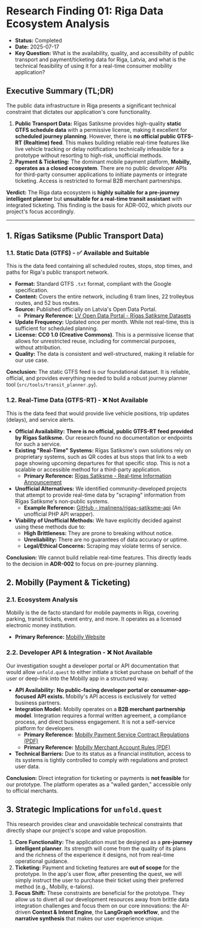 # Research Finding 01: Riga Data Ecosystem Analysis

-   **Status:** Completed
-   **Date:** 2025-07-17
-   **Key Question:** What is the availability, quality, and accessibility of public transport and payment/ticketing data for Riga, Latvia, and what is the technical feasibility of using it for a real-time consumer mobility application?

## Executive Summary (TL;DR)

The public data infrastructure in Riga presents a significant technical constraint that dictates our application's core functionality.

1.  **Public Transport Data:** Rīgas Satiksme provides high-quality **static GTFS schedule data** with a permissive license, making it excellent for **scheduled journey planning**. However, there is **no official public GTFS-RT (Realtime) feed**. This makes building reliable real-time features like live vehicle tracking or delay notifications technically infeasible for a prototype without resorting to high-risk, unofficial methods.
2.  **Payment & Ticketing:** The dominant mobile payment platform, **Mobilly, operates as a closed ecosystem**. There are no public developer APIs for third-party consumer applications to initiate payments or integrate ticketing. Access is restricted to formal B2B merchant partnerships.

**Verdict:** The Riga data ecosystem is **highly suitable for a pre-journey intelligent planner** but **unsuitable for a real-time transit assistant** with integrated ticketing. This finding is the basis for ADR-002, which pivots our project's focus accordingly.

---

## 1. Rīgas Satiksme (Public Transport Data)

### 1.1. Static Data (GTFS) - ✅ Available and Suitable

This is the data feed containing all scheduled routes, stops, stop times, and paths for Riga's public transport network.

-   **Format:** Standard GTFS `.txt` format, compliant with the Google specification.
-   **Content:** Covers the entire network, including 6 tram lines, 22 trolleybus routes, and 52 bus routes.
-   **Source:** Published officially on Latvia's Open Data Portal.
    -   **Primary Reference:** [LV Open Data Portal - Rīgas Satiksme Datasets](https://data.gov.lv/dati/lv/dataset?tags=Mar%C5%A1ruti)
-   **Update Frequency:** Updated once per month. While not real-time, this is sufficient for scheduled planning.
-   **License:** **CC0 1.0 (Creative Commons)**. This is a permissive license that allows for unrestricted reuse, including for commercial purposes, without attribution.
-   **Quality:** The data is consistent and well-structured, making it reliable for our use case.

**Conclusion:** The static GTFS feed is our foundational dataset. It is reliable, official, and provides everything needed to build a robust journey planner tool (`src/tools/transit_planner.py`).

### 1.2. Real-Time Data (GTFS-RT) - ❌ Not Available

This is the data feed that would provide live vehicle positions, trip updates (delays), and service alerts.

-   **Official Availability:** **There is no official, public GTFS-RT feed provided by Rīgas Satiksme.** Our research found no documentation or endpoints for such a service.
-   **Existing "Real-Time" Systems:** Rīgas Satiksme's own solutions rely on proprietary systems, such as QR codes at bus stops that link to a web page showing upcoming departures for that specific stop. This is not a scalable or accessible method for a third-party application.
    -   **Primary Reference:** [Rīgas Satiksme - Real-time Information Announcement](https://www.rigassatiksme.lv/en/current%20information/real-time-information-on-riga-s-public-transport-schedule-is-available-on-the-rigas-satiksme-website/)
-   **Unofficial Alternatives:** We identified community-developed projects that attempt to provide real-time data by "scraping" information from Rīgas Satiksme's non-public systems.
    -   **Example Reference:** [GitHub - jmalinens/rigas-satiksme-api](https://github.com/jmalinens/rigas-satiksme-api) (An unofficial PHP API wrapper).
-   **Viability of Unofficial Methods:** We have explicitly decided against using these methods due to:
    -   **High Brittleness:** They are prone to breaking without notice.
    -   **Unreliability:** There are no guarantees of data accuracy or uptime.
    -   **Legal/Ethical Concerns:** Scraping may violate terms of service.

**Conclusion:** We cannot build reliable real-time features. This directly leads to the decision in **ADR-002** to focus on pre-journey planning.

## 2. Mobilly (Payment & Ticketing)

### 2.1. Ecosystem Analysis

Mobilly is the de facto standard for mobile payments in Riga, covering parking, transit tickets, event entry, and more. It operates as a licensed electronic money institution.

-   **Primary Reference:** [Mobilly Website](https://mobilly.lv/en/)

### 2.2. Developer API & Integration - ❌ Not Available

Our investigation sought a developer portal or API documentation that would allow `unfold.quest` to either initiate a ticket purchase on behalf of the user or deep-link into the Mobilly app in a structured way.

-   **API Availability:** **No public-facing developer portal or consumer-app-focused API exists.** Mobilly's API access is exclusively for vetted business partners.
-   **Integration Model:** Mobilly operates on a **B2B merchant partnership model**. Integration requires a formal written agreement, a compliance process, and direct business engagement. It is not a self-service platform for developers.
    -   **Primary Reference:** [Mobilly Payment Service Contract Regulations (PDF)](https://mobilly.lv/wp-content/uploads/2018/10/Mobilly_regulation-of-the-payment-service-contract_01.02.2023-en_gb-1.pdf)
    -   **Primary Reference:** [Mobilly Merchant Account Rules (PDF)](https://mobilly.lv/wp-content/uploads/2023/03/AppendixNr.1_ENKAA_noteikumi_Tirgotajam_01.11.2022_V3_ENG.pdf)
-   **Technical Barriers:** Due to its status as a financial institution, access to its systems is tightly controlled to comply with regulations and protect user data.

**Conclusion:** Direct integration for ticketing or payments is **not feasible** for our prototype. The platform operates as a "walled garden," accessible only to official merchants.

## 3. Strategic Implications for `unfold.quest`

This research provides clear and unavoidable technical constraints that directly shape our project's scope and value proposition.

1.  **Core Functionality:** The application must be designed as a **pre-journey intelligent planner**. Its strength will come from the quality of its plans and the richness of the experience it designs, not from real-time operational guidance.
2.  **Ticketing:** Payment and ticketing features are **out of scope** for the prototype. In the app's user flow, after presenting the quest, we will simply instruct the user to purchase their ticket using their preferred method (e.g., Mobilly, e-talons).
3.  **Focus Shift:** These constraints are beneficial for the prototype. They allow us to divert all our development resources away from brittle data integration challenges and focus them on our core innovations: the AI-driven **Context & Intent Engine**, the **LangGraph workflow**, and the **narrative synthesis** that makes our user experience unique.